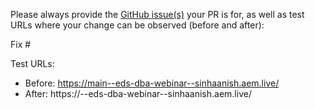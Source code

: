 Please always provide the [GitHub issue(s)](../issues) your PR is for, as well as test URLs where your change can be observed (before and after):

Fix #<gh-issue-id>

Test URLs:
- Before: https://main--eds-dba-webinar--sinhaanish.aem.live/
- After: https://<branch>--eds-dba-webinar--sinhaanish.aem.live/
